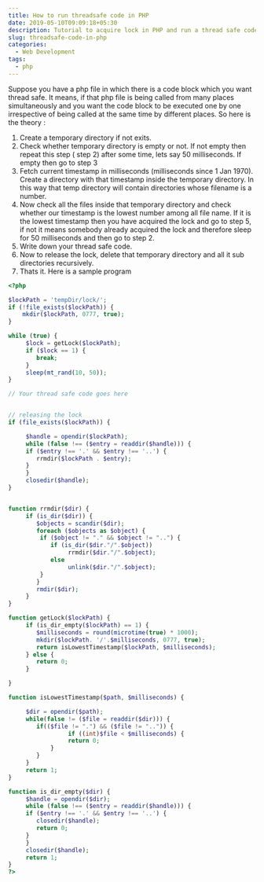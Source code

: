 ```yaml
---
title: How to run threadsafe code in PHP
date: 2019-05-10T09:09:18+05:30
description: Tutorial to acquire lock in PHP and run a thread safe code so that only one thread could execute a portion of code at a time.
slug: threadsafe-code-in-php
categories:
  - Web Development
tags:
  - php
---
```

Suppose you have a php file in which there is a code block which you want thread safe. It means, if that php file is being called from many places simultaneously and you want the code block to be executed one by one irrespective of being called at the same time by different places. So here is the theory :

1. Create a temporary directory if not exits.
2. Check whether temporary directory is empty or not. If not empty then repeat this step ( step 2) after some time, lets say 50 milliseconds. If empty then go to step 3
3. Fetch current timestamp in milliseconds (milliseconds since 1 Jan 1970). Create a directory with that timestamp inside the temporary directory. In this way that temp directory will contain directories whose filename is a number.
4. Now check all the files inside that temporary directory and check whether our timestamp is the lowest number among all file name. If it is the lowest timestamp then you have acquired the lock and go to step 5, if not it means somebody already acquired the lock and therefore sleep for 50 milliseconds and then go to step 2.
5. Write down your thread safe code.
6. Now to release the lock, delete that temporary directory and all it sub directories recursively.
7. Thats it. Here is a sample program 

```php
<?php

$lockPath =	'tempDir/lock/';
if (!file_exists($lockPath)) {
	mkdir($lockPath, 0777, true);
}

while (true) {
	 $lock = getLock($lockPath);
	 if ($lock == 1) {
		break;
	 }
	 sleep(mt_rand(10, 50));
}

// Your thread safe code goes here


// releasing the lock
if (file_exists($lockPath)) {

	 $handle = opendir($lockPath);
	 while (false !== ($entry = readdir($handle))) {
	 if ($entry !== '.' && $entry !== '..') {
		rrmdir($lockPath . $entry);
	 }
	 }
	 closedir($handle);
}


function rrmdir($dir) {
	 if (is_dir($dir)) {
		$objects = scandir($dir);
		foreach ($objects as $object) {
		 if ($object != "." && $object != "..") {
			if (is_dir($dir."/".$object))
				 rrmdir($dir."/".$object);
			else
				 unlink($dir."/".$object);
		 }
		}
		rmdir($dir);
	 }
}

function getLock($lockPath) {
	 if (is_dir_empty($lockPath) == 1) {
		$milliseconds = round(microtime(true) * 1000);
		mkdir($lockPath. '/'.$milliseconds, 0777, true);
		return isLowestTimestamp($lockPath, $milliseconds);
	 } else {
		return 0;
	 }

}

function isLowestTimestamp($path, $milliseconds) {

	 $dir = opendir($path);
	 while(false != ($file = readdir($dir))) {
		if(($file != ".") && ($file != "..")) {
				 if ((int)$file < $milliseconds) {
				 return 0;
			}
		}
	 }
	 return 1;
}

function is_dir_empty($dir) {
	 $handle = opendir($dir);
	 while (false !== ($entry = readdir($handle))) {
	 if ($entry !== '.' && $entry !== '..') {
		closedir($handle);
		return 0;
	 }
	 }
	 closedir($handle);
	 return 1;
}
?>
```
